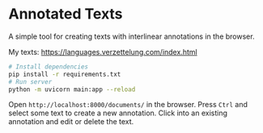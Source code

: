 # Annotated Texts

A simple tool for creating texts with interlinear annotations in the browser.

My texts: https://languages.verzettelung.com/index.html

```sh
# Install dependencies
pip install -r requirements.txt
# Run server
python -m uvicorn main:app --reload
```

Open `http://localhost:8000/documents/` in the browser. 
Press `Ctrl` and select some text to create a new annotation.
Click into an existing annotation and edit or delete the text.
